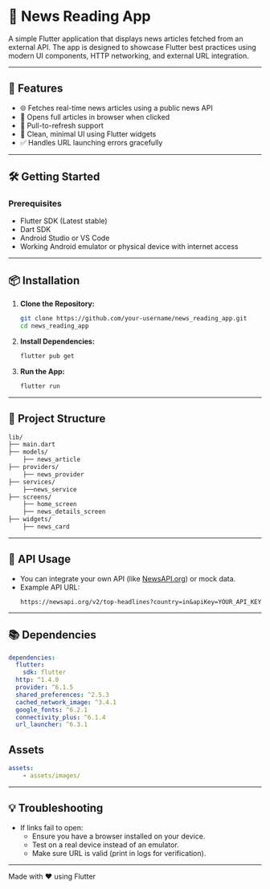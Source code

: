 # 📰 News Reading App

A simple Flutter application that displays news articles fetched from an external API. The app is designed to showcase Flutter best practices using modern UI components, HTTP networking, and external URL integration.

---

## 🚀 Features

- 🌐 Fetches real-time news articles using a public news API
- 🧭 Opens full articles in browser when clicked
- 🔄 Pull-to-refresh support
- 📱 Clean, minimal UI using Flutter widgets
- ✅ Handles URL launching errors gracefully

---

## 🛠️ Getting Started

### Prerequisites

- Flutter SDK (Latest stable)
- Dart SDK
- Android Studio or VS Code
- Working Android emulator or physical device with internet access

---

## 📦 Installation

1. **Clone the Repository:**

   ```bash
   git clone https://github.com/your-username/news_reading_app.git
   cd news_reading_app
   ```

2. **Install Dependencies:**

   ```bash
   flutter pub get
   ```

3. **Run the App:**

   ```bash
   flutter run
   ```

---

## 📁 Project Structure

```bash
lib/
├── main.dart                 
├── models/
    ├── news_article 
├── providers/ 
    ├── news_provider             
├── services/  
    ├──news_service             
├── screens/
    ├── home_screen
    ├── news_details_screen   
├── widgets/  
    ├── news_card               
```

---

## 🔑 API Usage

- You can integrate your own API (like [NewsAPI.org](https://newsapi.org)) or mock data.
- Example API URL:
  ```
  https://newsapi.org/v2/top-headlines?country=in&apiKey=YOUR_API_KEY
  ```

---

## 📚 Dependencies

```yaml
dependencies:
  flutter:
    sdk: flutter
  http: ^1.4.0
  provider: ^6.1.5
  shared_preferences: ^2.5.3
  cached_network_image: ^3.4.1
  google_fonts: ^6.2.1
  connectivity_plus: ^6.1.4
  url_launcher: ^6.3.1
```
## Assets
```yaml
assets:
    - assets/images/
```
---

## 💡 Troubleshooting

- If links fail to open:
  - Ensure you have a browser installed on your device.
  - Test on a real device instead of an emulator.
  - Make sure URL is valid (print in logs for verification).

--- 
Made with ❤️ using Flutter
